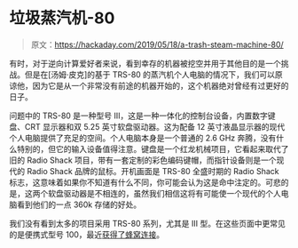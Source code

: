 # 垃圾蒸汽机-80

> 原文：<https://hackaday.com/2019/05/18/a-trash-steam-machine-80/>

有时，对于逆向计算爱好者来说，看到幸存的机器被挖空并用于其他目的是一个挑战。但是在[汤姆·皮克]的基于 TRS-80 的蒸汽机个人电脑的情况下，我们可以原谅他，因为它是从一个非常没有前途的机器开始的，这个机器绝对曾经有过更好的日子。

问题中的 TRS-80 是一种型号 III，这是一种一体化的控制台设备，内置数字键盘、CRT 显示器和双 5.25 英寸软盘驱动器。这为配备 12 英寸液晶显示器的现代个人电脑提供了充足的空间。个人电脑本身是一个普通的 2.6 GHz 奔腾，没有什么特别的，但它的输入设备值得注意。键盘是一个红龙机械项目，它看起来取代了旧的 Radio Shack 项目，带有一套定制的彩色编码键帽，而指针设备则是一个现代的 Radio Shack 品牌的鼠标。开机画面是 TRS-80 全盛时期的 Radio Shack 标志，这意味着如果你不知道有什么不同，你可能会认为这是命中注定的。可悲的是，这两个软盘驱动器是不相连的，虽然我们相信这将有可能使一个现代的个人电脑看到他们的一点 360k 存储的好处。

我们没有看到太多的项目采用 TRS-80 系列，尤其是 III 型。在这些页面中更常见的是便携式型号 100，最近[获得了蜂窝连接](https://hackaday.com/2018/01/04/trs-80-model-100-goes-cellular/)。